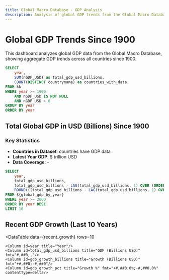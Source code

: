 ```yaml
---
title: Global Macro Database - GDP Analysis
description: Analysis of global GDP trends from the Global Macro Database
---
```



# Global GDP Trends Since 1900
<LastRefreshed prefix="Data last updated"/>

This dashboard analyzes global GDP data from the Global Macro Database, showing aggregate GDP trends across all countries since 1900.

```sql global_gdp_by_year
SELECT 
    year,
    SUM(nGDP_USD) as total_gdp_usd_billions,
    COUNT(DISTINCT countryname) as countries_with_data
FROM kk
WHERE year >= 1900 
    AND nGDP_USD IS NOT NULL 
    AND nGDP_USD > 0
GROUP BY year 
ORDER BY year
```

## Total Global GDP in USD (Billions) Since 1900

<LineChart 
    data={global_gdp_by_year}
    x=year
    y=total_gdp_usd_billions
    title="Global GDP in USD (Billions)"
    yAxisTitle="GDP (Billions USD)"
    xAxisTitle="Year"
    yFmt="#,##0,,"
/>

### Key Statistics

- **Countries in Dataset**: <Value data={global_gdp_by_year} column=countries_with_data agg=max/> countries have GDP data
- **Latest Year GDP**: $<Value data={global_gdp_by_year} column=total_gdp_usd_billions agg=max fmt="#,##0,,"/> trillion USD
- **Data Coverage**: <Value data={global_gdp_by_year} column=year agg=min/> - <Value data={global_gdp_by_year} column=year agg=max/>

```sql recent_growth
SELECT 
    year,
    total_gdp_usd_billions,
    total_gdp_usd_billions - LAG(total_gdp_usd_billions, 1) OVER (ORDER BY year) as gdp_growth_billions,
    ROUND(((total_gdp_usd_billions - LAG(total_gdp_usd_billions, 1) OVER (ORDER BY year)) / LAG(total_gdp_usd_billions, 1) OVER (ORDER BY year)) * 100, 2) as gdp_growth_pct
FROM ${global_gdp_by_year}
WHERE year >= 2000
ORDER BY year DESC
LIMIT 10
```

## Recent GDP Growth (Last 10 Years)

<DataTable 
    data={recent_growth}
    rows=10
>
    <Column id=year title="Year"/>
    <Column id=total_gdp_usd_billions title="GDP (Billions USD)" fmt="#,##0,,"/>
    <Column id=gdp_growth_billions title="Growth (Billions USD)" fmt="+#,##0;-#,##0"/>
    <Column id=gdp_growth_pct title="Growth %" fmt="+#,##0.0%;-#,##0.0%" contentType=delta/>
</DataTable>